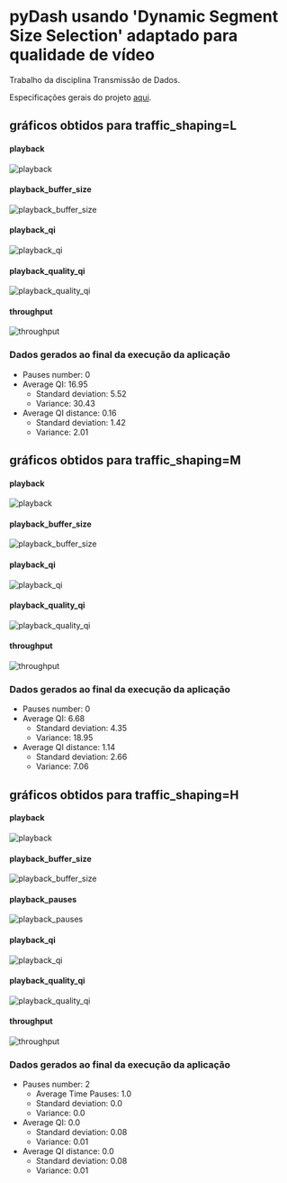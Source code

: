 # pyDash usando 'Dynamic Segment Size Selection' adaptado para qualidade de vídeo

Trabalho da disciplina Transmissão de Dados.

Especificações gerais do projeto [aqui](https://github.com/mfcaetano/pydash).

## gráficos obtidos para traffic_shaping=L

#### playback

![playback](https://user-images.githubusercontent.com/55243078/116580124-73e27780-a8e9-11eb-9ae4-39d9b28f2bc5.png)

#### playback_buffer_size

![playback_buffer_size](https://user-images.githubusercontent.com/55243078/116580139-7775fe80-a8e9-11eb-98ef-966e7625567c.png)

#### playback_qi

![playback_qi](https://user-images.githubusercontent.com/55243078/116580160-7a70ef00-a8e9-11eb-8ce9-ca7c8f83c31d.png)

#### playback_quality_qi

![playback_quality_qi](https://user-images.githubusercontent.com/55243078/116580171-7d6bdf80-a8e9-11eb-8fcf-3719652dfb98.png)

#### throughput

![throughput](https://user-images.githubusercontent.com/55243078/116580179-7f35a300-a8e9-11eb-91d3-05e6f8f52ef5.png)

### Dados gerados ao final da execução da aplicação
* Pauses number: 0
* Average QI: 16.95
  * Standard deviation: 5.52
  * Variance: 30.43
* Average QI distance: 0.16
  * Standard deviation: 1.42
  * Variance: 2.01

## gráficos obtidos para traffic_shaping=M

#### playback

![playback](https://user-images.githubusercontent.com/55243078/116580582-e2273a00-a8e9-11eb-936f-6cd73ca98abd.png)

#### playback_buffer_size

![playback_buffer_size](https://user-images.githubusercontent.com/55243078/116580655-f0755600-a8e9-11eb-818b-8fee3e445192.png)

#### playback_qi

![playback_qi](https://user-images.githubusercontent.com/55243078/116580674-f53a0a00-a8e9-11eb-97ca-0e6e7448b15b.png)

#### playback_quality_qi

![playback_quality_qi](https://user-images.githubusercontent.com/55243078/116580685-f9662780-a8e9-11eb-9ac0-96d89b1cf1c7.png)

#### throughput

![throughput](https://user-images.githubusercontent.com/55243078/116580698-fe2adb80-a8e9-11eb-9b3a-341e41ed82f3.png)


### Dados gerados ao final da execução da aplicação
* Pauses number: 0
* Average QI: 6.68
  * Standard deviation: 4.35
  * Variance: 18.95
* Average QI distance: 1.14
  * Standard deviation: 2.66
  * Variance: 7.06

## gráficos obtidos para traffic_shaping=H

#### playback

![playback](https://user-images.githubusercontent.com/55243078/116582027-50b8c780-a8eb-11eb-857d-f580210860c8.png)

#### playback_buffer_size

![playback_buffer_size](https://user-images.githubusercontent.com/55243078/116582040-531b2180-a8eb-11eb-9cb7-e6b58f1520be.png)

#### playback_pauses

![playback_pauses](https://user-images.githubusercontent.com/55243078/116582119-65955b00-a8eb-11eb-93b5-2f548a950231.png)

#### playback_qi

![playback_qi](https://user-images.githubusercontent.com/55243078/116582140-6d54ff80-a8eb-11eb-92fc-05ef1d3f46cb.png)

#### playback_quality_qi

![playback_quality_qi](https://user-images.githubusercontent.com/55243078/116582158-73e37700-a8eb-11eb-9825-4d20f3b9f3d5.png)

#### throughput

![throughput](https://user-images.githubusercontent.com/55243078/116582194-7cd44880-a8eb-11eb-8a74-b4b34b5984dd.png)

### Dados gerados ao final da execução da aplicação
* Pauses number: 2
  * Average Time Pauses: 1.0
  * Standard deviation: 0.0
  * Variance: 0.0
* Average QI: 0.0
  * Standard deviation: 0.08
  * Variance: 0.01
* Average QI distance: 0.0
  * Standard deviation: 0.08
  * Variance: 0.01
